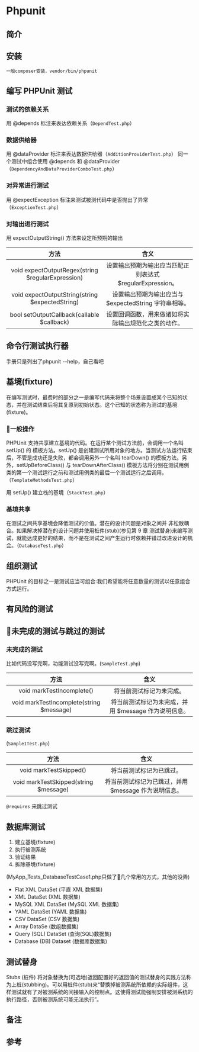 # Phpunit

## 简介

## 安装
`一般composer安装，vendor/bin/phpunit` 

## 编写 PHPUnit 测试

### 测试的依赖关系
用 @depends 标注来表达依赖关系（`DependTest.php`）

### 数据供给器
用 @dataProvider 标注来表达数据供给器（`AdditionProviderTest.php`）
同一个测试中组合使用 @depends 和 @dataProvider（`DependencyAndDataProviderComboTest.php`）

### 对异常进行测试
用 @expectException 标注来测试被测代码中是否抛出了异常（`ExceptionTest.php`）

### 对输出进行测试
用 expectOutputString() 方法来设定所预期的输出

| 方法 | 含义 |
| :---: | :---: |
| void expectOutputRegex(string $regularExpression) | 设置输出预期为输出应当匹配正则表达式 $regularExpression。|
| void expectOutputString(string $expectedString) | 设置输出预期为输出应当与 $expectedString 字符串相等。|
| bool setOutputCallback(callable $callback) | 设置回调函数，用来做诸如将实际输出规范化之类的动作。|

## 命令行测试执行器
手册只是列出了phpunit --help，自己看吧

## 基境(fixture)
在编写测试时，最费时的部分之一是编写代码来将整个场景设置成某个已知的状态，并在测试结束后将其复原到初始状态。这个已知的状态称为测试的基境(fixture)。

### 一般操作
PHPUnit 支持共享建立基境的代码。在运行某个测试方法前，会调用一个名叫 setUp() 的 模板方法。setUp() 是创建测试所用对象的地方。当测试方法运行结束后，不管是成功还是失败，都会调用另外一个名叫 tearDown() 的模板方法。另外，setUpBeforeClass() 与 tearDownAfterClass() 模板方法将分别在测试用例类的第一个测试运行之前和测试用例类的最后一个测试运行之后调用。（`TemplateMethodsTest.php`）

用 setUp() 建立栈的基境（`StackTest.php`）

### 基境共享
在测试之间共享基境会降低测试的价值。潜在的设计问题是对象之间并 非松散耦合。如果解决掉潜在的设计问题并使用桩件(stub)(参见第 9 章 测试替身)来编写测试，就能达成更好的结果，而不是在测试之间产生运行时依赖并错过改进设计的机会。（`DatabaseTest.php`）

## 组织测试
PHPUnit 的目标之一是测试应当可组合:我们希望能将任意数量的测试以任意组合方式运行。

## 有风险的测试
## 未完成的测试与跳过的测试
### 未完成的测试
比如代码没写完啊，功能测试没写完啊。(`SampleTest.php`)

| 方法 | 含义 |
| :---: | :---: |
| void markTestIncomplete() | 将当前测试标记为未完成。|
| void markTestIncomplete(string $message) | 将当前测试标记为未完成，并用 $message 作为说明信息。 |

### 跳过测试
(`Sample1Test.php`)

| 方法 | 含义 |
| :---: | :---: |
| void markTestSkipped() | 将当前测试标记为已跳过。 |
| void markTestSkipped(string $message) | 将当前测试标记为已跳过，并用 $message 作为说明信息。 |

`@requires` 来跳过测试

## 数据库测试
1. 建立基境(fixture)
2. 执行被测系统
3. 验证结果
4. 拆除基境(fixture)

(MyApp_Tests_DatabaseTestCase1.php只做了几个常用的方式，其他的没弄)
* Flat XML DataSet (平直 XML 数据集)
* XML DataSet (XML 数据集)
* MySQL XML DataSet (MySQL XML 数据集)
* YAML DataSet (YAML 数据集)
* CSV DataSet (CSV 数据集)
* Array DataSe (数组数据集)
* Query (SQL) DataSet (查询(SQL)数据集)
* Database (DB) Dataset (数据库数据集)

## 测试替身
Stubs (桩件)
将对象替换为(可选地)返回配置好的返回值的测试替身的实践方法称为上桩(stubbing)。可以用桩件(stub)来“替换掉被测系统所依赖的实际组件，这样测试就有了对被测系统的间接输入的控制点。这使得测试能强制安排被测系统的执行路径，否则被测系统可能无法执行”。




## 备注

## 参考

